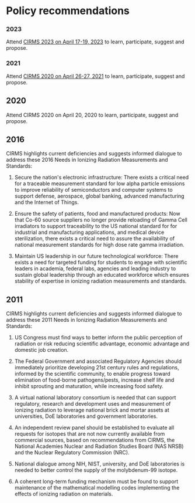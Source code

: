 # Policy recommendations
### 2023

Attend [CIRMS 2023 on April 17-19, 2023](https://cirms.org/cirms-meeting/) to
learn, participate, suggest and propose.

### 2021

Attend [CIRMS 2020 on April 26-27, 2021](https://cirms.org/2021-cirms-meeting)
to learn, participate, suggest and propose.

## 2020

Attend CIRMS 2020 on April 20, 2020 to learn, participate, suggest and propose.

## 2016

CIRMS highlights current deficiencies and suggests informed dialogue to address
these 2016 Needs in Ionizing Radiation Measurements and Standards:

1. Secure the nation's electronic infrastructure: There exists a critical need
   for a traceable measurement standard for low alpha particle emissions to
   improve reliability of semiconductors and computer systems to support
   defense, aerospace, global banking, advanced manufacturing and the Internet
   of Things.

2. Ensure the safety of patients, food and manufactured products: Now that Co-60
   source suppliers no longer provide reloading of Gamma Cell irradiators to
   support traceability to the US national standard for for industrial and
   manufacturing applications, and medical device sterilization, there exists a
   critical need to assure the availability of national measurement standards
   for high dose rate gamma irradiation.

3. Maintain US leadership in our future technological workforce: There exists a
   need for targeted funding for students to engage with scientific leaders in
   academia, federal labs, agencies and leading industry to sustain global
   leadership through an educated workforce which ensures stability of expertise
   in ionizing radiation measurements and standards.

## 2011

CIRMS highlights current deficiencies and suggests informed dialogue to address
these 2011 Needs in Ionizing Radiation Measurements and Standards:

1. US Congress must find ways to better inform the public perception of
   radiation or risk reducing scientific advantage, economic advantage and
   domestic job creation.

2. The Federal Government and associated Regulatory Agencies should immediately
   prioritize developing 21st century rules and regulations, informed by the
   scientific community, to enable progress toward elimination of food-borne
   pathogens/pests, increase shelf life and inhibit sprouting and maturation,
   while increasing food safety.

3. A virtual national laboratory consortium is needed that can support
   regulatory, research and development uses and measurement of ionizing
   radiation to leverage national brick and mortar assets at universities, DoE
   laboratories and government laboratories.

4. An independent review panel should be established to evaluate all requests
   for isotopes that are not now currently available from commercial sources,
   based on recommendations from CIRMS, the National Academies Nuclear and
   Radiation Studies Board (NAS NRSB) and the Nuclear Regulatory Commission
   (NRC).

5. National dialogue among NIH, NIST, university, and DoE laboratories is needed
   to better control the supply of the molybdenum-99 isotope.

6. A coherent long-term funding mechanism must be found to support maintenance
   of the mathematical modelling codes implementing the effects of ionizing
   radiation on materials.
